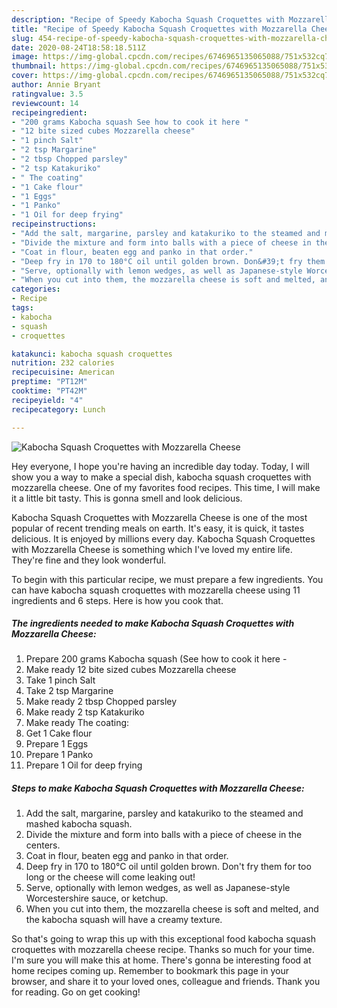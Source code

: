 ```yaml
---
description: "Recipe of Speedy Kabocha Squash Croquettes with Mozzarella Cheese"
title: "Recipe of Speedy Kabocha Squash Croquettes with Mozzarella Cheese"
slug: 454-recipe-of-speedy-kabocha-squash-croquettes-with-mozzarella-cheese
date: 2020-08-24T18:58:18.511Z
image: https://img-global.cpcdn.com/recipes/6746965135065088/751x532cq70/kabocha-squash-croquettes-with-mozzarella-cheese-recipe-main-photo.jpg
thumbnail: https://img-global.cpcdn.com/recipes/6746965135065088/751x532cq70/kabocha-squash-croquettes-with-mozzarella-cheese-recipe-main-photo.jpg
cover: https://img-global.cpcdn.com/recipes/6746965135065088/751x532cq70/kabocha-squash-croquettes-with-mozzarella-cheese-recipe-main-photo.jpg
author: Annie Bryant
ratingvalue: 3.5
reviewcount: 14
recipeingredient:
- "200 grams Kabocha squash See how to cook it here "
- "12 bite sized cubes Mozzarella cheese"
- "1 pinch Salt"
- "2 tsp Margarine"
- "2 tbsp Chopped parsley"
- "2 tsp Katakuriko"
- " The coating"
- "1 Cake flour"
- "1 Eggs"
- "1 Panko"
- "1 Oil for deep frying"
recipeinstructions:
- "Add the salt, margarine, parsley and katakuriko to the steamed and mashed kabocha squash."
- "Divide the mixture and form into balls with a piece of cheese in the centers."
- "Coat in flour, beaten egg and panko in that order."
- "Deep fry in 170 to 180°C oil until golden brown. Don&#39;t fry them for too long or the cheese will come leaking out!"
- "Serve, optionally with lemon wedges, as well as Japanese-style Worcestershire sauce, or ketchup."
- "When you cut into them, the mozzarella cheese is soft and melted, and the kabocha squash will have a creamy texture."
categories:
- Recipe
tags:
- kabocha
- squash
- croquettes

katakunci: kabocha squash croquettes 
nutrition: 232 calories
recipecuisine: American
preptime: "PT12M"
cooktime: "PT42M"
recipeyield: "4"
recipecategory: Lunch

---
```



![Kabocha Squash Croquettes with Mozzarella Cheese](https://img-global.cpcdn.com/recipes/6746965135065088/751x532cq70/kabocha-squash-croquettes-with-mozzarella-cheese-recipe-main-photo.jpg)

Hey everyone, I hope you're having an incredible day today. Today, I will show you a way to make a special dish, kabocha squash croquettes with mozzarella cheese. One of my favorites food recipes. This time, I will make it a little bit tasty. This is gonna smell and look delicious.



Kabocha Squash Croquettes with Mozzarella Cheese is one of the most popular of recent trending meals on earth. It's easy, it is quick, it tastes delicious. It is enjoyed by millions every day. Kabocha Squash Croquettes with Mozzarella Cheese is something which I've loved my entire life. They're fine and they look wonderful.


To begin with this particular recipe, we must prepare a few ingredients. You can have kabocha squash croquettes with mozzarella cheese using 11 ingredients and 6 steps. Here is how you cook that.

<!--inarticleads1-->

##### The ingredients needed to make Kabocha Squash Croquettes with Mozzarella Cheese:

1. Prepare 200 grams Kabocha squash (See how to cook it here -
1. Make ready 12 bite sized cubes Mozzarella cheese
1. Take 1 pinch Salt
1. Take 2 tsp Margarine
1. Make ready 2 tbsp Chopped parsley
1. Make ready 2 tsp Katakuriko
1. Make ready  The coating:
1. Get 1 Cake flour
1. Prepare 1 Eggs
1. Prepare 1 Panko
1. Prepare 1 Oil for deep frying




<!--inarticleads2-->

##### Steps to make Kabocha Squash Croquettes with Mozzarella Cheese:

1. Add the salt, margarine, parsley and katakuriko to the steamed and mashed kabocha squash.
1. Divide the mixture and form into balls with a piece of cheese in the centers.
1. Coat in flour, beaten egg and panko in that order.
1. Deep fry in 170 to 180°C oil until golden brown. Don&#39;t fry them for too long or the cheese will come leaking out!
1. Serve, optionally with lemon wedges, as well as Japanese-style Worcestershire sauce, or ketchup.
1. When you cut into them, the mozzarella cheese is soft and melted, and the kabocha squash will have a creamy texture.




So that's going to wrap this up with this exceptional food kabocha squash croquettes with mozzarella cheese recipe. Thanks so much for your time. I'm sure you will make this at home. There's gonna be interesting food at home recipes coming up. Remember to bookmark this page in your browser, and share it to your loved ones, colleague and friends. Thank you for reading. Go on get cooking!
